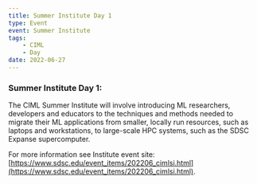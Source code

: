 ```yaml
---
title: Summer Institute Day 1
type: Event
event: Summer Institute
tags:
    - CIML
    - Day
date: 2022-06-27
---
```


<h3>Summer Institute Day 1:</h3>
The CIML Summer Institute will involve introducing ML researchers, developers and educators to the techniques and methods needed to migrate their ML applications from smaller, locally run resources, such as laptops and workstations, to large-scale HPC systems, such as the SDSC Expanse supercomputer.

For more information see Institute event site:  [https://www.sdsc.edu/event_items/202206_cimlsi.html](https://www.sdsc.edu/event_items/202206_cimlsi.html).

